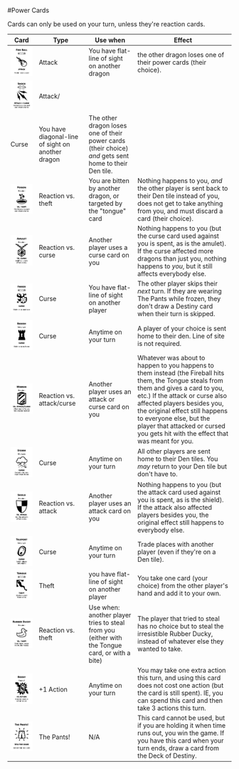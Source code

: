 #Power Cards

Cards can only be used on your turn, unless they're reaction cards.

| Card | Type | Use when | Effect |
| -----| ---- | --------- | -------- |
| [![Fireball](/dragon_pants/images/cards/small/fireball.png)](/dragon_pants/images/cards/fireball.png) | Attack | You have flat-line of sight on another dragon  | the other dragon loses one of their power cards (their choice). |
| [![Shock](/dragon_pants/images/cards/small/shock.png)](/dragon_pants/images/cards/shock.png) | Attack/  
Curse | You have diagonal-line of sight on another dragon | The other dragon loses one of their power cards (their choice) *and* gets sent home to their Den tile. |
| [![Poison](/dragon_pants/images/cards/small/poison.png)](/dragon_pants/images/cards/poison.png) | Reaction vs. theft | You are bitten by another dragon, or targeted by the "tongue" card  | Nothing happens to you, *and* the other player is sent back to their Den tile instead of you, does not get to take anything from you, and must discard a card (their choice). |
| [![Amulet](/dragon_pants/images/cards/small/amulet.png)](/dragon_pants/images/cards/amulet.png) | Reaction vs. curse | Another player uses a curse card on you  | Nothing happens to you (but the curse card used against you is spent, as is the amulet). If the curse affected more dragons than just you, nothing happens to *you*, but it still affects everybody else. |
| [![Freeze](/dragon_pants/images/cards/small/freeze.png)](/dragon_pants/images/cards/freeze.png) | Curse | You have flat-line of sight on another player  | The other player skips their *next* turn. If they are wearing The Pants while frozen, they don't draw a Destiny card when their turn is skipped. |
| [![Banish](/dragon_pants/images/cards/small/banish.png)](/dragon_pants/images/cards/banish.png) | Curse | Anytime on your turn | A player of your choice is sent home to their den. Line of site is not required. |
| [![Mirror](/dragon_pants/images/cards/small/mirror.png)](/dragon_pants/images/cards/mirror.png) | Reaction vs. attack/curse | Another player uses an attack or curse card on you | Whatever was about to happen to you happens to them instead (the Fireball hits them, the Tongue steals from them and gives a card to you, etc.) If the attack or curse also affected players besides you, the original effect still happens to everyone else, but the player that attacked or cursed you gets hit with the effect that was meant for you. |
| [![Storm](/dragon_pants/images/cards/small/storm.png)](/dragon_pants/images/cards/storm.png) | Curse | Anytime on your turn  | All other players are sent home to their Den tiles. You *may* return to your Den tile but don't have to. |
| [![Shield](/dragon_pants/images/cards/small/shield.png)](/dragon_pants/images/cards/shield.png) | Reaction vs. attack | Another player uses an attack card on you  | Nothing happens to you (but the attack card used against you is spent, as is the shield). If the attack also affected players besides you, the original effect still happens to everybody else. |
| [![Teleport](/dragon_pants/images/cards/small/teleport.png)](/dragon_pants/images/cards/teleport.png) | Curse | Anytime on your turn  | Trade places with another player (even if they're on a Den tile). |
| [![Tongue](/dragon_pants/images/cards/small/tongue.png)](/dragon_pants/images/cards/tongue.png) | Theft | you have flat-line of sight on another player | You take one card (your choice) from the other player's hand and add it to your own. |
| [![Rubber Ducky](/dragon_pants/images/cards/small/rubber_ducky.png)](/dragon_pants/images/cards/rubber_ducky.png) | Reaction vs. theft | Use when: another player tries to steal from you (either with the Tongue card, or with a bite) | The player that tried to steal has no choice but to steal the irresistible Rubber Ducky, instead of whatever else they wanted to take. |
| [![Boost](/dragon_pants/images/cards/small/boost.png)](/dragon_pants/images/cards/boost.png) | +1 Action | Anytime on your turn | You may take one extra action this turn, and using this card does not cost one action (but the card is still spent). IE, you can spend this card and then take 3 actions this turn. |
| [![The Pants](/dragon_pants/images/cards/small/the_pants.png)](/dragon_pants/images/cards/the_pants.png) | The Pants! | N/A | This card cannot be used, but if you are holding it when time runs out, you win the game. If you have this card when your turn ends, draw a card from the Deck of Destiny. |
